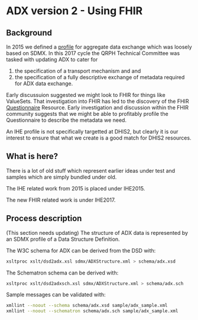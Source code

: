 # ADX version 2 - Using FHIR

## Background ##

In 2015 we defined a [profile](http://wiki.ihe.net/index.php/Aggregate_Data_Exchange) for aggregate data exchange which was loosely based on SDMX.  In this 2017 cycle the QRPH Technical Committee was tasked with updating ADX to cater for

 1. the specification of a transport mechanism and
and 
 2. the specification of a fully descriptive exchange of metadata required for ADX data exchange.

Early discussuion suggested we might look to FHIR for things like ValueSets.  That investigation into FHIR has led to the discovery of the FHIR [Questionnaire](https://www.hl7.org/fhir/questionnaire.html) Resource.  Early investigation and discussion within the FHIR community suggests that we might be able to profitably profile the Questionnaire to describe the metadata we need.

An IHE profile is not specifically targetted at DHIS2, but clearly it is our interest to ensure that what we create is a good match for DHIS2 resources.

## What is here?
There is a lot of old stuff which represent earlier ideas under test and samples which are simply bundled under old.

The IHE related work from 2015 is placed under IHE2015.

The new FHIR related work is under IHE2017.

## Process description
(This section needs updating)
The structure of ADX data is represented by an SDMX profile of a Data Structure Definition.

The W3C schema for ADX can be derived from the DSD with:
```bash
xsltproc xslt/dsd2adx.xsl sdmx/ADXStructure.xml > schema/adx.xsd
```

The Schematron schema can be derived with:
```bash
xsltproc xslt/dsd2adxsch.xsl sdmx/ADXStructure.xml > schema/adx.sch
```

Sample messages can be validated with:
```bash
xmllint --noout --schema schema/adx.xsd sample/adx_sample.xml 
xmllint --noout --schematron schema/adx.sch sample/adx_sample.xml
``` 
